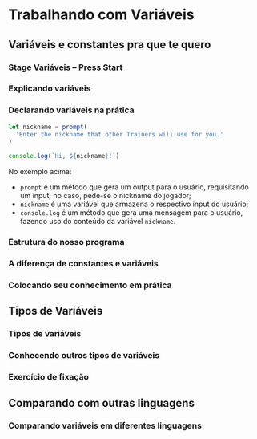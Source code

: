 # Trabalhando com Variáveis

## Variáveis e constantes pra que te quero

### Stage Variáveis – Press Start

### Explicando variáveis

### Declarando variáveis na prática

```js
let nickname = prompt(
  'Enter the nickname that other Trainers will use for you.'
)

console.log(`Hi, ${nickname}!`)
```

No exemplo acima:

- `prompt` é um método que gera um output para o usuário, requisitando um input; no caso, pede-se o nickname do jogador;
- `nickname` é uma variável que armazena o respectivo input do usuário;
- `console.log` é um método que gera uma mensagem para o usuário, fazendo uso do conteúdo da variável `nickname`.

### Estrutura do nosso programa

### A diferença de constantes e variáveis

### Colocando seu conhecimento em prática

## Tipos de Variáveis

### Tipos de variáveis

### Conhecendo outros tipos de variáveis

### Exercício de fixação

## Comparando com outras linguagens

### Comparando variáveis em diferentes linguagens
